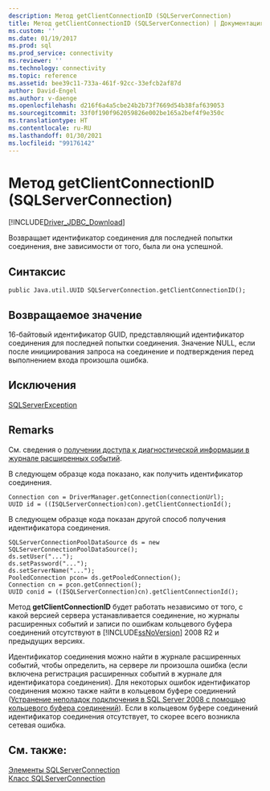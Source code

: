 ```yaml
---
description: Метод getClientConnectionID (SQLServerConnection)
title: Метод getClientConnectionID (SQLServerConnection) | Документация Майкрософт
ms.custom: ''
ms.date: 01/19/2017
ms.prod: sql
ms.prod_service: connectivity
ms.reviewer: ''
ms.technology: connectivity
ms.topic: reference
ms.assetid: bee39c11-733a-461f-92cc-33efcb2af87d
author: David-Engel
ms.author: v-daenge
ms.openlocfilehash: d216f6a4a5cbe24b2b73f7669d54b38faf639053
ms.sourcegitcommit: 33f0f190f962059826e002be165a2bef4f9e350c
ms.translationtype: HT
ms.contentlocale: ru-RU
ms.lasthandoff: 01/30/2021
ms.locfileid: "99176142"
---
```

# <a name="getclientconnectionid-method-sqlserverconnection"></a>Метод getClientConnectionID (SQLServerConnection)
[!INCLUDE[Driver_JDBC_Download](../../../includes/driver_jdbc_download.md)]

  Возвращает идентификатор соединения для последней попытки соединения, вне зависимости от того, была ли она успешной.  
  
## <a name="syntax"></a>Синтаксис  
  
``` 
public Java.util.UUID SQLServerConnection.getClientConnectionID();  
```  
  
## <a name="return-value"></a>Возвращаемое значение  
 16-байтовый идентификатор GUID, представляющий идентификатор соединения для последней попытки соединения. Значение NULL, если после инициирования запроса на соединение и подтверждения перед выполнением входа произошла ошибка.  
  
## <a name="exceptions"></a>Исключения  
 [SQLServerException](../../../connect/jdbc/reference/sqlserverexception-class.md)  
  
## <a name="remarks"></a>Remarks  
 См. сведения о [получении доступа к диагностической информации в журнале расширенных событий](../../../connect/jdbc/accessing-diagnostic-information-in-the-extended-events-log.md).  
  
 В следующем образце кода показано, как получить идентификатор соединения.  
  
```  
Connection con = DriverManager.getConnection(connectionUrl);  
UUID id = ((ISQLServerConnection)con).getClientConnectionId();  
```  
  
 В следующем образце кода показан другой способ получения идентификатора соединения.  
  
```  
SQLServerConnectionPoolDataSource ds = new SQLServerConnectionPoolDataSource();  
ds.setUser("...");  
ds.setPassword("...");  
ds.setServerName("...");  
PooledConnection pcon= ds.getPooledConnection();  
Connection cn = pcon.getConnection();  
UUID conid = ((ISQLServerConnection)cn).getClientConnectionId();  
```  
  
 Метод **getClientConnectionID** будет работать независимо от того, с какой версией сервера устанавливается соединение, но журналы расширенных событий и записи по ошибкам кольцевого буфера соединений отсутствуют в [!INCLUDE[ssNoVersion](../../../includes/ssnoversion-md.md)] 2008 R2 и предыдущих версиях.  
  
 Идентификатор соединения можно найти в журнале расширенных событий, чтобы определить, на сервере ли произошла ошибка (если включена регистрация расширенных событий в журнале для идентификатора соединения). Для некоторых ошибок идентификатор соединения можно также найти в кольцевом буфере соединений ([Устранение неполадок подключения в SQL Server 2008 с помощью кольцевого буфера соединений](/archive/blogs/sql_protocols/connectivity-troubleshooting-in-sql-server-2008-with-the-connectivity-ring-buffer)). Если в кольцевом буфере соединений идентификатор соединения отсутствует, то скорее всего возникла сетевая ошибка.  
  
## <a name="see-also"></a>См. также:  
 [Элементы SQLServerConnection](../../../connect/jdbc/reference/sqlserverconnection-members.md)   
 [Класс SQLServerConnection](../../../connect/jdbc/reference/sqlserverconnection-class.md)  
  
